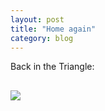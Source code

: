 ```yaml
---
layout: post
title: "Home again"
category: blog
---
```

Back in the Triangle:
<p></p>

<img src="{{ ASSET_PATH }}/images/home.jpg" style="display: block; margin-left: 0px; margin-right: auto; margin-top: 30px;">
